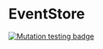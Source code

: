 # EventStore

[![Mutation testing badge](https://badge.stryker-mutator.io/github.com/thiagobustamante/node-eventstore/master)](https://stryker-mutator.github.io)